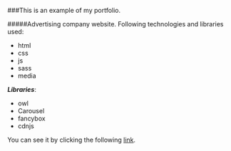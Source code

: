 ###This is an example of my portfolio.

#####Advertising company website.
Following technologies and libraries used:

* html
* css
* js 
* sass
* media <br>

***Libraries***:
* owl
* Carousel
* fancybox
* cdnjs

You can see it by clicking  the following   [link](https://github.com/Begaim-spec/advertisement.git).
